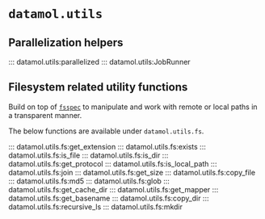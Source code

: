 # `datamol.utils`

## Parallelization helpers

::: datamol.utils:parallelized
::: datamol.utils:JobRunner

## Filesystem related utility functions

Build on top of [`fsspec`](https://github.com/intake/filesystem_spec) to manipulate and work with remote or local paths in a transparent manner.

The below functions are available under `datamol.utils.fs`.

::: datamol.utils.fs:get_extension
::: datamol.utils.fs:exists
::: datamol.utils.fs:is_file
::: datamol.utils.fs:is_dir
::: datamol.utils.fs:get_protocol
::: datamol.utils.fs:is_local_path
::: datamol.utils.fs:join
::: datamol.utils.fs:get_size
::: datamol.utils.fs:copy_file
::: datamol.utils.fs:md5
::: datamol.utils.fs:glob
::: datamol.utils.fs:get_cache_dir
::: datamol.utils.fs:get_mapper
::: datamol.utils.fs:get_basename
::: datamol.utils.fs:copy_dir
::: datamol.utils.fs:recursive_ls
::: datamol.utils.fs:mkdir
